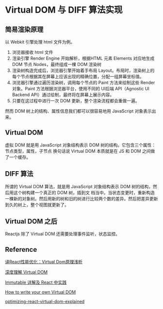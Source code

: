 # Virtual DOM 与 DIFF 算法实现

## 简易渲染原理

以 Webkit 引擎处理 html 文件为例。

1. 浏览器接收 html 文件
2. 渲染引擎 Render Engine 开始解析，根据HTML 元素 Elements 对应地生成 DOM 节点 Nodes，最终组成一棵 DOM 渲染树
3. 渲染树构造完成后，浏览器引擎开始着手布局 Layout。布局时，渲染树上的每个节点根据其在屏幕上应该出现的精确位置，分配一组屏幕坐标值。
4. 浏览器引擎通过遍历渲染树，调用每个节点的 Paint 方法来绘制这些 Render 对象。Paint 方法根据浏览器平台，使用不同的 UI后端 API（Agnostic UI Backend API）通过绘制，最终将在屏幕上展示内容。
5. 只要在这过程中进行一次 DOM 更新，整个渲染流程都会重做一遍。

然而 DOM 树上的结构、属性信息我们都可以很容易地用 JavaScript 对象表示出来。

## Virtual DOM

虚拟 DOM 就是用 JavaScript 对象结构表示 DOM 树的结构。它包含三个属性：节点类型，属性，子节点
换句话说 Virtual DOM 本质就是在 JS 和 DOM 之间做了一个缓存。


## DIFF 算法

所谓的 Virtual DOM 算法，就是用 JavaScript 对象结构表示 DOM 树的结构，然后用这个树构建一个真正的 DOM 树，插到文
档当中。当状态变更时，重新构造一棵新的对象树。然后用新的树和旧的树进行比较两个数的差异。然后把差异更新到久的树上，整个视图就更新了。

## Virtual DOM 之后

Reactjs 除了 Virtual DOM 还需要处理事件监听，状态监控。

## Reference

[ 译React性能优化：Virtual Dom原理浅析](https://zhuanlan.zhihu.com/p/36798520)

[深度理解 Virtual DOM](https://www.cnblogs.com/wubaiqing/p/6726429.html)

[Immutable 详解及 React 中实践](https://zhuanlan.zhihu.com/p/20295971)

[How to write your own Virtual DOM](https://medium.com/@deathmood/how-to-write-your-own-virtual-dom-ee74acc13060)

[optimizing-react-virtual-dom-explained](https://link.zhihu.com/?target=https%3A//evilmartians.com/chronicles/optimizing-react-virtual-dom-explained)


